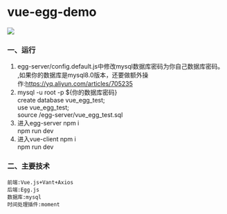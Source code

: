 # vue-egg-demo

<img src="https://github.com/wantao666/vue-egg-demo/blob/master/2980k-bos1c.gif"/>



### 一、运行
1. egg-server/config.default.js中修改mysql数据库密码为你自己数据库密码。<br/>,如果你的数据库是mysql8.0版本，还要做额外操作:https://yq.aliyun.com/articles/705235
2. mysql -u root -p ${你的数据库密码} <br/>
   create database vue_egg_test;<br/>
   use vue_egg_test;<br/>
   source /egg-server/vue_egg_test.sql<br/>
3. 进入egg-server
   npm i<br/>
   npm run dev<br/>
4. 进入vue-client
   npm i<br/>
   npm run dev<br/>
   
### 二、主要技术
    前端:Vue.js+Vant+Axios
    后端:Egg.js
    数据库:mysql
    时间处理插件:moment
